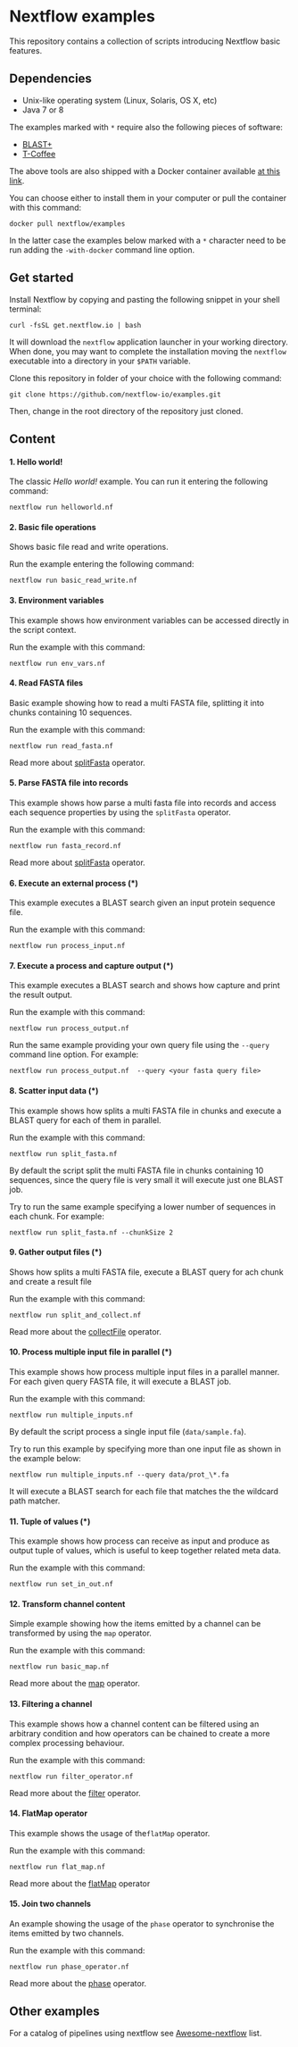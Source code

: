 # Nextflow examples

This repository contains a collection of scripts introducing Nextflow basic features. 


## Dependencies 

* Unix-like operating system (Linux, Solaris, OS X, etc)
* Java 7 or 8 

The examples marked with `*` require also the following pieces of software:  

* [BLAST+](http://ftp.ncbi.nlm.nih.gov/blast/executables/blast+/LATEST/) 
* [T-Coffee](http://www.tcoffee.org/Packages/Stable/Latest/linux/) 

The above tools are also shipped with a Docker container 
available [at this link](https://registry.hub.docker.com/u/nextflow/examples/). 

You can choose either to install them in your computer or pull the container with this 
command: 

    docker pull nextflow/examples
    
In the latter case the examples below marked with a `*` character need to be run adding 
the `-with-docker` command line option.
    


## Get started

Install Nextflow by copying and pasting the following snippet in your shell terminal: 

    curl -fsSL get.nextflow.io | bash

It will download the `nextflow` application launcher in your working directory. 
When done, you may want to complete the installation moving the `nextflow` executable 
into a directory in your `$PATH` variable. 

Clone this repository in folder of your choice with the following command: 

	git clone https://github.com/nextflow-io/examples.git 
 
Then, change in the root directory of the repository just cloned.  


## Content 

#### 1. Hello world!  

The classic *Hello world!* example. You can run it entering the following command: 

    nextflow run helloworld.nf 



#### 2. Basic file operations

Shows basic file read and write operations. 

Run the example entering the following command: 

	nextflow run basic_read_write.nf

 
 
#### 3. Environment variables

This example shows how environment variables can be accessed directly in the script context.

Run the example with this command: 

	nextflow run env_vars.nf
  
  
 
#### 4. Read FASTA files   
 
Basic example showing how to read a multi FASTA file, splitting it 
into chunks containing 10 sequences.
 
Run the example with this command: 

	nextflow run read_fasta.nf
	

Read more about [splitFasta](http://www.nextflow.io/docs/latest/operator.html#splitfasta) operator. 	
	
 
#### 5. Parse FASTA file into records

This example shows how parse a multi fasta file into records and access each sequence properties
by using the `splitFasta` operator.

Run the example with this command: 

	nextflow run fasta_record.nf
	
	
Read more about [splitFasta](http://www.nextflow.io/docs/latest/operator.html#splitfasta) operator. 	



#### 6. Execute an external process (*)       

This example executes a BLAST search given an input protein sequence file.

Run the example with this command:  

	nextflow run process_input.nf	
	
	

#### 7. Execute a process and capture output (*)

This example executes a BLAST search and shows how capture and print the result output.

Run the example with this command: 

	nextflow run process_output.nf	
	
	
Run the same example providing your own query file using the
`--query` command line option. For example:

	nextflow run process_output.nf	--query <your fasta query file>
 	
	

#### 8. Scatter input data (*)

This example shows how splits a multi FASTA file in chunks and execute a BLAST query 
for each of them in parallel.  

Run the example with this command:  

	nextflow run split_fasta.nf	

By default the script split the multi FASTA file in chunks containing 10 sequences, since the 
query file is very small it will execute just one BLAST job.
 
Try to run the same example specifying a lower number of sequences in each chunk.
For example: 

	nextflow run split_fasta.nf --chunkSize 2	



#### 9. Gather output files (*)

Shows how splits a multi FASTA file, execute a BLAST query for ach chunk and create a result file

Run the example with this command: 

	nextflow run split_and_collect.nf
	
Read more about the [collectFile](http://www.nextflow.io/docs/latest/operator.html#collectfile) operator.	
	

#### 10. Process multiple input file in parallel (*)

This example shows how process multiple input files in a parallel manner. For each given 
query FASTA file, it will execute a BLAST job.

Run the example with this command: 

	nextflow run multiple_inputs.nf 
	
	
By default the script process a single input file (`data/sample.fa`).
 

Try to run this example by specifying more than one input file as shown in the example below: 

	nextflow run multiple_inputs.nf --query data/prot_\*.fa

It will execute a BLAST search for each file that matches the 
the wildcard path matcher. 
 

#### 11. Tuple of values (*)

This example shows how process can receive as input and produce as output 
tuple of values, which is useful to keep together related meta data. 


Run the example with this command:  

	nextflow run set_in_out.nf 



#### 12. Transform channel content 

Simple example showing how the items emitted by a channel can be transformed 
by using the `map` operator.

Run the example with this command:  

	nextflow run basic_map.nf 

Read more about the [map](http://www.nextflow.io/docs/latest/operator.html#map) operator.



#### 13. Filtering a channel 

This example shows how a channel content can be filtered using an arbitrary condition
and how operators can be chained to create a more complex processing behaviour.  

Run the example with this command: 

	nextflow run filter_operator.nf 

Read more about the [filter](http://www.nextflow.io/docs/latest/operator.html#filter) operator.



#### 14. FlatMap operator 

This example shows the usage of the`flatMap` operator. 


Run the example with this command:  

	nextflow run flat_map.nf 
	
Read more about the [flatMap](http://www.nextflow.io/docs/latest/operator.html#flatmap) operator	



#### 15. Join two channels

An example showing the usage of the `phase` operator to synchronise the items emitted by two channels.
 
Run the example with this command: 

	nextflow run phase_operator.nf 
    
    
Read more about the [phase](http://www.nextflow.io/docs/latest/operator.html#phase) operator.    

    
## Other examples 

For a catalog of pipelines using nextflow see [Awesome-nextflow](https://github.com/nextflow-io/awesome-nextflow) list.

    
 
 


